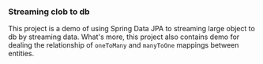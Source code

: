 ### Streaming clob to db

This project is a demo of using Spring Data JPA to streaming large object to db by streaming data.
What's more, this project also contains demo for dealing the relationship of `oneToMany` and `manyToOne` mappings between entities.